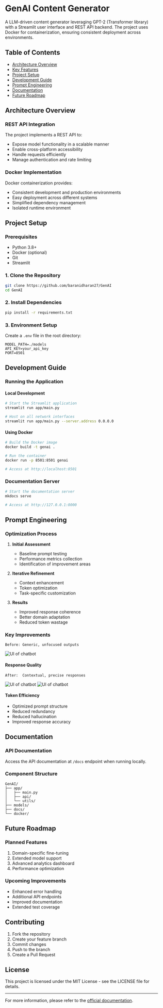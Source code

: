 # GenAI Content Generator

A LLM-driven content generator leveraging GPT-2 (Transformer library) with a Streamlit user interface and REST API backend. The project uses Docker for containerization, ensuring consistent deployment across environments.

## Table of Contents
- [Architecture Overview](#architecture-overview)
- [Key Features](#key-features)
- [Project Setup](#project-setup)
- [Development Guide](#development-guide)
- [Prompt Engineering](#prompt-engineering)
- [Documentation](#documentation)
- [Future Roadmap](#future-roadmap)

## Architecture Overview

### REST API Integration
The project implements a REST API to:
- Expose model functionality in a scalable manner
- Enable cross-platform accessibility
- Handle requests efficiently
- Manage authentication and rate limiting

### Docker Implementation
Docker containerization provides:
- Consistent development and production environments
- Easy deployment across different systems
- Simplified dependency management
- Isolated runtime environment

##  Project Setup

### Prerequisites
- Python 3.8+
- Docker (optional)
- Git
- Streamlit
### 1. Clone the Repository
```bash
git clone https://github.com/baranidharan27/GenAI
cd GenAI
```

### 2. Install Dependencies
```bash
pip install -r requirements.txt
```

### 3. Environment Setup
Create a `.env` file in the root directory:
```env
MODEL_PATH=./models
API_KEY=your_api_key
PORT=8501
```

##  Development Guide

### Running the Application

#### Local Development
```bash
# Start the Streamlit application
streamlit run app/main.py

# Host on all network interfaces
streamlit run app/main.py --server.address 0.0.0.0
```
#### Using Docker
```bash
# Build the Docker image
docker build -t genai .

# Run the container
docker run -p 8501:8501 genai

# Access at http://localhost:8501
```

### Documentation Server
```bash
# Start the documentation server
mkdocs serve

# Access at http://127.0.0.1:8000
```

##  Prompt Engineering

### Optimization Process

1. **Initial Assessment**
   - Baseline prompt testing
   - Performance metrics collection
   - Identification of improvement areas

2. **Iterative Refinement**
   - Context enhancement
   - Token optimization
   - Task-specific customization

3. **Results**
   - Improved response coherence
   - Better domain adaptation
   - Reduced token wastage

### Key Improvements

```plaintext
Before: Generic, unfocused outputs
```
![UI of chatbot](<image/First_attempt.png>)
#### Response Quality
```plaintext
After:  Contextual, precise responses
```
![UI of chatbot](<image/image.png>)
![UI of chatbot](<image/After_prompting.png>)

#### Token Efficiency
- Optimized prompt structure
- Reduced redundancy
- Reduced hallucination
- Improved response accuracy

##  Documentation

### API Documentation
Access the API documentation at `/docs` endpoint when running locally.

### Component Structure
```
GenAI/
├── app/
│   ├── main.py
│   ├── api/
│   └── utils/
├── models/
├── docs/
└── docker/
```

## Future Roadmap

### Planned Features
1. Domain-specific fine-tuning
2. Extended model support
3. Advanced analytics dashboard
4. Performance optimization

### Upcoming Improvements
- Enhanced error handling
- Additional API endpoints
- Improved documentation
- Extended test coverage

##  Contributing

1. Fork the repository
2. Create your feature branch
3. Commit changes
4. Push to the branch
5. Create a Pull Request

## License

This project is licensed under the MIT License - see the LICENSE file for details.

---

For more information, please refer to the [official documentation](https://github.com/baranidharan27/GenAI).
